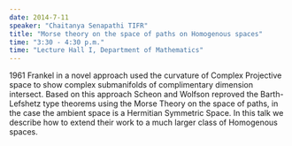 ```yaml
---
date: 2014-7-11
speaker: "Chaitanya Senapathi TIFR"
title: "Morse theory on the space of paths on Homogenous spaces"
time: "3:30 - 4:30 p.m." 
time: "Lecture Hall I, Department of Mathematics"
---
```

1961 Frankel in a novel approach used the curvature of Complex Projective
space to show complex submanifolds of complimentary dimension intersect.
Based on this approach Scheon and Wolfson reproved the Barth-Lefshetz type
theorems using the Morse Theory on the space of paths, in the case the
ambient space is a Hermitian Symmetric Space. In this talk we describe how
to extend their work to a much larger class of Homogenous spaces.
